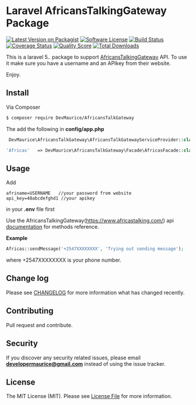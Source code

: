 # Laravel AfricansTalkingGateway Package

[![Latest Version on Packagist][ico-version]][link-packagist]
[![Software License][ico-license]](LICENSE.md)
[![Build Status][ico-travis]][link-travis]
[![Coverage Status][ico-scrutinizer]][link-scrutinizer]
[![Quality Score][ico-code-quality]][link-code-quality]
[![Total Downloads][ico-downloads]][link-downloads]


This is a laravel 5.*.* package to support [AfricansTalkingGateway](https://www.africastalking.com/) API.
To use it make sure you have a username and an APIkey from their website.

Enjoy.

## Install

Via Composer

``` bash
$ composer require DevMaurice/AfricansTalkGateway
```

The add the following in **config/app.php**

``` php
 DevMaurice\AfricansTalkGateway\AfricansTalkGatewayServiceProvider::class,
 ```

 ```php
 'Africas'   => DevMaurice\AfricansTalkGateway\Facade\AfricasFacade::class,
 ```


## Usage

Add 
```
afriname=USERNAME   //your password from website
api_key=48abcdefghd1 //your apikey

```
in your **.env** file first

Use the AfricansTalkingGateway(https://www.africastalking.com/) api [documentation](http://docs.africastalking.com) for methods reference.

**Example**
``` php
Africas::sendMessage('+2547XXXXXXXX', 'Trying out sending message');
```
where +2547XXXXXXXX is your phone number.

## Change log

Please see [CHANGELOG](CHANGELOG.md) for more information what has changed recently.

## Contributing

Pull request and contribute.

## Security

If you discover any security related issues, please email **developermaurice@gmail.com** instead of using the issue tracker.



## License

The MIT License (MIT). Please see [License File](LICENSE.md) for more information.

[ico-version]: https://img.shields.io/packagist/v/DevMaurice/AfricansTalkGateway.svg?style=flat-square
[ico-license]: https://img.shields.io/badge/license-MIT-brightgreen.svg?style=flat-square
[ico-travis]: https://img.shields.io/travis/DevMaurice/AfricansTalkGateway/master.svg?style=flat-square
[ico-scrutinizer]: https://img.shields.io/scrutinizer/coverage/g/DevMaurice/AfricansTalkGateway.svg?style=flat-square
[ico-code-quality]: https://img.shields.io/scrutinizer/g/DevMaurice/AfricansTalkGateway.svg?style=flat-square
[ico-downloads]: https://img.shields.io/packagist/dt/DevMaurice/AfricansTalkGateway.svg?style=flat-square

[link-packagist]: https://packagist.org/packages/dev-maurice/africans-talk-gateway
[link-travis]: https://travis-ci.org/DevMaurice/AfricansTalkGateway
[link-scrutinizer]: https://scrutinizer-ci.com/g/DevMaurice/AfricansTalkGateway/code-structure
[link-code-quality]: https://travis-ci.org/DevMaurice/AfricansTalkingGateway
[link-downloads]: https://packagist.org/packages/dev-maurice/africans-talk-gateway/stats
[link-author]: https://github.com/DevMaurice
[link-contributors]: ../../contributors

